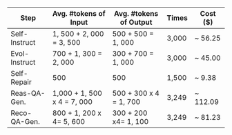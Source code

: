 | Step | Avg. #tokens of Input | Avg. #tokens of Output | Times | Cost ($) |
| --- | --- | --- | --- | --- |
| Self-Instruct | 1, 500 + 2, 000 = 3, 500 | 500 + 500 = 1, 000 | 3,000 | ~ 56.25 |
| Evol-Instruct | 700 + 1, 300 = 2, 000 | 300 + 700 = 1, 000 | 3,000 | ~ 45.00 |
| Self-Repair | 500 | 500 | 1,500 | ~ 9.38 |
| Reas-QA-Gen. | 1,000 + 1, 500 x 4 = 7, 000 | 500 + 300 x 4 = 1, 700 | 3,249 | ~ 112.09 |
| Reco-QA-Gen. | 800 + 1, 200 x 4= 5, 600 | 300 + 200 x4= 1, 100 | 3,249 | ~ 81.23 |
